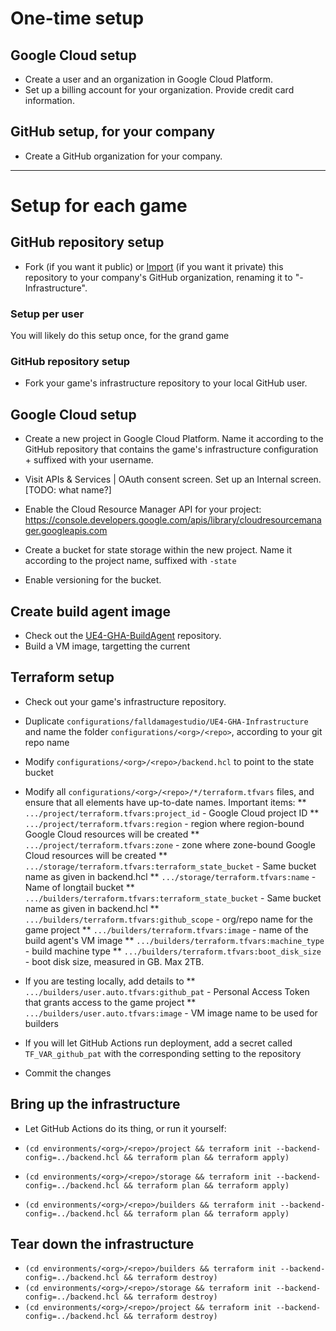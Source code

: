 

# One-time setup

## Google Cloud setup

* Create a user and an organization in Google Cloud Platform.
* Set up a billing account for your organization. Provide credit card information.

## GitHub setup, for your company

* Create a GitHub organization for your company.

---

# Setup for each game

## GitHub repository setup

* Fork (if you want it public) or [Import](https://help.github.com/en/github/importing-your-projects-to-github/importing-a-repository-with-github-importer) (if you want it private) this repository to your company's GitHub organization, renaming it to "<your game>-Infrastructure".

### Setup per user

You will likely do this setup once, for the grand game

### GitHub repository setup

* Fork your game's infrastructure repository to your local GitHub user.

## Google Cloud setup

* Create a new project in Google Cloud Platform. Name it according to the GitHub repository that contains the game's infrastructure configuration + suffixed with your username.
* Visit APIs & Services | OAuth consent screen. Set up an Internal screen. [TODO: what name?]
* Enable the Cloud Resource Manager API for your project: https://console.developers.google.com/apis/library/cloudresourcemanager.googleapis.com

* Create a bucket for state storage within the new project. Name it according to the project name, suffixed with `-state`
* Enable versioning for the bucket.

## Create build agent image

* Check out the [UE4-GHA-BuildAgent](https://github.com/falldamagestudio.com/UE4-GHA-BuildAgent) repository.
* Build a VM image, targetting the current 

## Terraform setup

* Check out your game's infrastructure repository.
* Duplicate `configurations/falldamagestudio/UE4-GHA-Infrastructure` and name the folder `configurations/<org>/<repo>`, according to your git repo name
* Modify `configurations/<org>/<repo>/backend.hcl` to point to the state bucket
* Modify all `configurations/<org>/<repo>/*/terraform.tfvars` files, and ensure that all elements have up-to-date names. Important items:
** `.../project/terraform.tfvars:project_id` - Google Cloud project ID
** `.../project/terraform.tfvars:region` - region where region-bound Google Cloud resources will be created
** `.../project/terraform.tfvars:zone` - zone where zone-bound Google Cloud resources will be created
** `.../storage/terraform.tfvars:terraform_state_bucket` - Same bucket name as given in backend.hcl
** `.../storage/terraform.tfvars:name` - Name of longtail bucket
** `.../builders/terraform.tfvars:terraform_state_bucket` - Same bucket name as given in backend.hcl
** `.../builders/terraform.tfvars:github_scope` - org/repo name for the game project
** `.../builders/terraform.tfvars:image` - name of the build agent's VM image
** `.../builders/terraform.tfvars:machine_type` - build machine type
** `.../builders/terraform.tfvars:boot_disk_size` - boot disk size, measured in GB. Max 2TB.

* If you are testing locally, add details to
** `.../builders/user.auto.tfvars:github_pat` - Personal Access Token that grants access to the game project
** `.../builders/user.auto.tfvars:image` - VM image name to be used for builders

* If you will let GitHub Actions run deployment, add a secret called `TF_VAR_github_pat` with the corresponding setting to the repository

* Commit the changes

## Bring up the infrastructure

* Let GitHub Actions do its thing, or run it yourself:

* `(cd environments/<org>/<repo>/project && terraform init --backend-config=../backend.hcl && terraform plan && terraform apply)`
* `(cd environments/<org>/<repo>/storage && terraform init --backend-config=../backend.hcl && terraform plan && terraform apply)`
* `(cd environments/<org>/<repo>/builders && terraform init --backend-config=../backend.hcl && terraform plan && terraform apply)`

## Tear down the infrastructure

* `(cd environments/<org>/<repo>/builders && terraform init --backend-config=../backend.hcl && terraform destroy)`
* `(cd environments/<org>/<repo>/storage && terraform init --backend-config=../backend.hcl && terraform destroy)`
* `(cd environments/<org>/<repo>/project && terraform init --backend-config=../backend.hcl && terraform destroy)`

